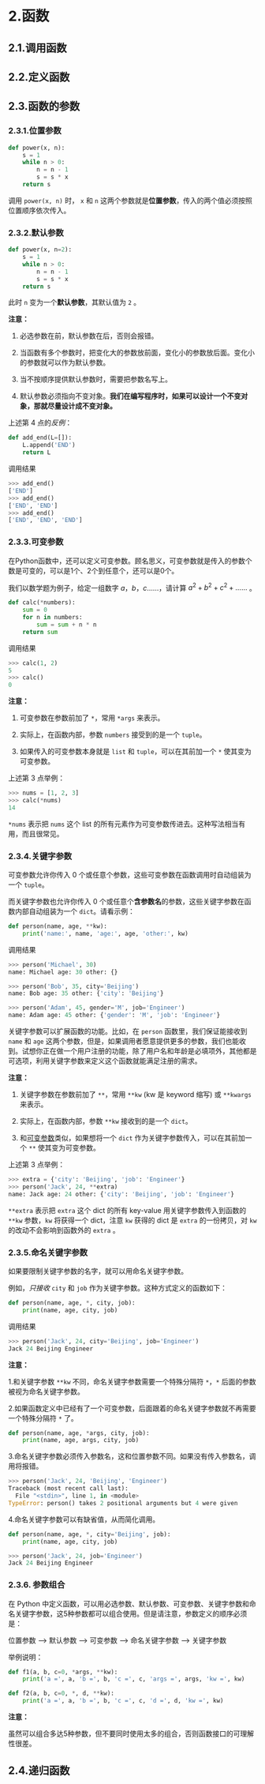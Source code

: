 # 2.函数

## 2.1.调用函数

## 2.2.定义函数

## 2.3.函数的参数

### 2.3.1.位置参数

```python {.line-numbers}
def power(x, n):
    s = 1
    while n > 0:
        n = n - 1
        s = s * x
    return s
```

调用 `power(x, n)` 时， `x` 和 `n` 这两个参数就是**位置参数**，传入的两个值必须按照位置顺序依次传入。

### 2.3.2.默认参数

```python {.line-numbers}
def power(x, n=2):
    s = 1
    while n > 0:
        n = n - 1
        s = s * x
    return s
```

此时 `n` 变为一个**默认参数**，其默认值为 `2` 。

**注意：**

1. 必选参数在前，默认参数在后，否则会报错。

2. 当函数有多个参数时，把变化大的参数放前面，变化小的参数放后面。变化小的参数就可以作为默认参数。

3. 当不按顺序提供默认参数时，需要把参数名写上。

4. 默认参数必须指向不变对象。**我们在编写程序时，如果可以设计一个不变对象，那就尽量设计成不变对象。**

上述第 4 点的*反例*：

```python {.line-numbers}
def add_end(L=[]):
    L.append('END')
    return L
```

调用结果

```python {.line-numbers}
>>> add_end()
['END']
>>> add_end()
['END', 'END']
>>> add_end()
['END', 'END', 'END']
```

### 2.3.3.可变参数

在Python函数中，还可以定义可变参数。顾名思义，可变参数就是传入的参数个数是可变的，可以是1个、2个到任意个，还可以是0个。

我们以数学题为例子，给定一组数字 $a，b，c……$，请计算 $a^2 + b^2 + c^2 + ……$ 。

```python {.line-numbers}
def calc(*numbers):
    sum = 0
    for n in numbers:
        sum = sum + n * n
    return sum
```

调用结果

```python {.line-numbers}
>>> calc(1, 2)
5
>>> calc()
0
```

**注意：**

1. 可变参数在参数前加了 `*`，常用 `*args` 来表示。

2. 实际上，在函数内部，参数 `numbers` 接受到的是一个 `tuple`。

3. 如果传入的可变参数本身就是 `list` 和 `tuple`，可以在其前加一个 `*` 使其变为可变参数。

上述第 3 点举例：

```python {.line-numbers}
>>> nums = [1, 2, 3]
>>> calc(*nums)
14
```

`*nums` 表示把 `nums` 这个 list 的所有元素作为可变参数传进去。这种写法相当有用，而且很常见。

### 2.3.4.关键字参数

可变参数允许你传入 0 个或任意个参数，这些可变参数在函数调用时自动组装为一个 `tuple`。

而关键字参数也允许你传入 0 个或任意个**含参数名**的参数，这些关键字参数在函数内部自动组装为一个 `dict`。请看示例：

```python {.line-numbers}
def person(name, age, **kw):
    print('name:', name, 'age:', age, 'other:', kw)
```

调用结果

```python {.line-numbers}
>>> person('Michael', 30)
name: Michael age: 30 other: {}

>>> person('Bob', 35, city='Beijing')
name: Bob age: 35 other: {'city': 'Beijing'}

>>> person('Adam', 45, gender='M', job='Engineer')
name: Adam age: 45 other: {'gender': 'M', 'job': 'Engineer'}
```

关键字参数可以扩展函数的功能。比如，在 `person` 函数里，我们保证能接收到 `name` 和 `age` 这两个参数，但是，如果调用者愿意提供更多的参数，我们也能收到。试想你正在做一个用户注册的功能，除了用户名和年龄是必填项外，其他都是可选项，利用关键字参数来定义这个函数就能满足注册的需求。

**注意：**

1. 关键字参数在参数前加了 `**`，常用 `**kw` (kw 是 keyword 缩写) 或 `**kwargs` 来表示。

2. 实际上，在函数内部，参数 `**kw` 接收到的是一个 `dict`。

3. 和[可变参数](##3.3.可变参数)类似，如果想将一个 `dict` 作为关键字参数传入，可以在其前加一个 `**` 使其变为可变参数。

上述第 3 点举例：

```python {.line-numbers}
>>> extra = {'city': 'Beijing', 'job': 'Engineer'}
>>> person('Jack', 24, **extra)
name: Jack age: 24 other: {'city': 'Beijing', 'job': 'Engineer'}
```

`**extra` 表示把 `extra` 这个 dict 的所有 key-value 用关键字参数传入到函数的 `**kw` 参数，`kw` 将获得一个 dict，注意 `kw` 获得的 dict 是 `extra` 的一份拷贝，对 `kw` 的改动不会影响到函数外的 `extra` 。

### 2.3.5.命名关键字参数

如果要限制关键字参数的名字，就可以用命名关键字参数。

例如，*只接收* `city` 和 `job` 作为关键字参数。这种方式定义的函数如下：

```python {.line-numbers}
def person(name, age, *, city, job):
    print(name, age, city, job)
```

调用结果

```python {.line-numbers}
>>> person('Jack', 24, city='Beijing', job='Engineer')
Jack 24 Beijing Engineer
```

**注意：**

1.和关键字参数 `**kw` 不同，命名关键字参数需要一个特殊分隔符 `*`，`*` 后面的参数被视为命名关键字参数。

2.如果函数定义中已经有了一个可变参数，后面跟着的命名关键字参数就不再需要一个特殊分隔符 `*` 了。

```python {.line-numbers}
def person(name, age, *args, city, job):
    print(name, age, args, city, job)
```

3.命名关键字参数必须传入参数名，这和位置参数不同。如果没有传入参数名，调用将报错。

```python {.line-numbers}
>>> person('Jack', 24, 'Beijing', 'Engineer')
Traceback (most recent call last):
  File "<stdin>", line 1, in <module>
TypeError: person() takes 2 positional arguments but 4 were given
```

4.命名关键字参数可以有缺省值，从而简化调用。

```python {.line-numbers}
def person(name, age, *, city='Beijing', job):
    print(name, age, city, job)
```

```python {.line-numbers}
>>> person('Jack', 24, job='Engineer')
Jack 24 Beijing Engineer
```

### 2.3.6. 参数组合

在 Python 中定义函数，可以用必选参数、默认参数、可变参数、关键字参数和命名关键字参数，这5种参数都可以组合使用。但是请注意，参数定义的顺序必须是：

位置参数 --> 默认参数 --> 可变参数 --> 命名关键字参数 --> 关键字参数

举例说明：

```python {.line-numbers}
def f1(a, b, c=0, *args, **kw):
    print('a =', a, 'b =', b, 'c =', c, 'args =', args, 'kw =', kw)

def f2(a, b, c=0, *, d, **kw):
    print('a =', a, 'b =', b, 'c =', c, 'd =', d, 'kw =', kw)
```

**注意：**

虽然可以组合多达5种参数，但不要同时使用太多的组合，否则函数接口的可理解性很差。

## 2.4.递归函数

```python {.line-numbers}

```

